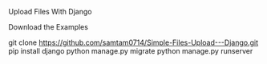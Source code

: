 Upload Files With Django


Download the Examples

git clone https://github.com/samtam0714/Simple-Files-Upload---Django.git
pip install django
python manage.py migrate
python manage.py runserver